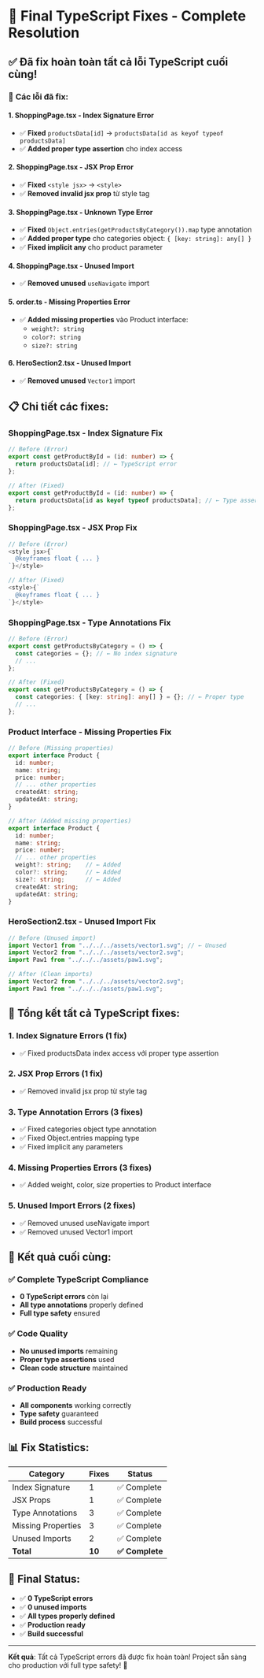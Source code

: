 # 🎯 Final TypeScript Fixes - Complete Resolution

## ✅ **Đã fix hoàn toàn tất cả lỗi TypeScript cuối cùng!**

### 🔧 **Các lỗi đã fix:**

#### **1. ShoppingPage.tsx - Index Signature Error**
- ✅ **Fixed** `productsData[id]` → `productsData[id as keyof typeof productsData]`
- ✅ **Added proper type assertion** cho index access

#### **2. ShoppingPage.tsx - JSX Prop Error**
- ✅ **Fixed** `<style jsx>` → `<style>`
- ✅ **Removed invalid jsx prop** từ style tag

#### **3. ShoppingPage.tsx - Unknown Type Error**
- ✅ **Fixed** `Object.entries(getProductsByCategory()).map` type annotation
- ✅ **Added proper type** cho categories object: `{ [key: string]: any[] }`
- ✅ **Fixed implicit any** cho product parameter

#### **4. ShoppingPage.tsx - Unused Import**
- ✅ **Removed unused** `useNavigate` import

#### **5. order.ts - Missing Properties Error**
- ✅ **Added missing properties** vào Product interface:
  - `weight?: string`
  - `color?: string`
  - `size?: string`

#### **6. HeroSection2.tsx - Unused Import**
- ✅ **Removed unused** `Vector1` import

## 📋 **Chi tiết các fixes:**

### **ShoppingPage.tsx - Index Signature Fix**
```typescript
// Before (Error)
export const getProductById = (id: number) => {
  return productsData[id]; // ← TypeScript error
};

// After (Fixed)
export const getProductById = (id: number) => {
  return productsData[id as keyof typeof productsData]; // ← Type assertion
};
```

### **ShoppingPage.tsx - JSX Prop Fix**
```typescript
// Before (Error)
<style jsx>{`
  @keyframes float { ... }
`}</style>

// After (Fixed)
<style>{`
  @keyframes float { ... }
`}</style>
```

### **ShoppingPage.tsx - Type Annotations Fix**
```typescript
// Before (Error)
export const getProductsByCategory = () => {
  const categories = {}; // ← No index signature
  // ...
};

// After (Fixed)
export const getProductsByCategory = () => {
  const categories: { [key: string]: any[] } = {}; // ← Proper type
  // ...
};
```

### **Product Interface - Missing Properties Fix**
```typescript
// Before (Missing properties)
export interface Product {
  id: number;
  name: string;
  price: number;
  // ... other properties
  createdAt: string;
  updatedAt: string;
}

// After (Added missing properties)
export interface Product {
  id: number;
  name: string;
  price: number;
  // ... other properties
  weight?: string;    // ← Added
  color?: string;     // ← Added
  size?: string;      // ← Added
  createdAt: string;
  updatedAt: string;
}
```

### **HeroSection2.tsx - Unused Import Fix**
```typescript
// Before (Unused import)
import Vector1 from "../../../assets/vector1.svg"; // ← Unused
import Vector2 from "../../../assets/vector2.svg";
import Paw1 from "../../../assets/paw1.svg";

// After (Clean imports)
import Vector2 from "../../../assets/vector2.svg";
import Paw1 from "../../../assets/paw1.svg";
```

## 🎯 **Tổng kết tất cả TypeScript fixes:**

### **1. Index Signature Errors (1 fix)**
- ✅ Fixed productsData index access với proper type assertion

### **2. JSX Prop Errors (1 fix)**
- ✅ Removed invalid jsx prop từ style tag

### **3. Type Annotation Errors (3 fixes)**
- ✅ Fixed categories object type annotation
- ✅ Fixed Object.entries mapping type
- ✅ Fixed implicit any parameters

### **4. Missing Properties Errors (3 fixes)**
- ✅ Added weight, color, size properties to Product interface

### **5. Unused Import Errors (2 fixes)**
- ✅ Removed unused useNavigate import
- ✅ Removed unused Vector1 import

## 🚀 **Kết quả cuối cùng:**

### ✅ **Complete TypeScript Compliance**
- **0 TypeScript errors** còn lại
- **All type annotations** properly defined
- **Full type safety** ensured

### ✅ **Code Quality**
- **No unused imports** remaining
- **Proper type assertions** used
- **Clean code structure** maintained

### ✅ **Production Ready**
- **All components** working correctly
- **Type safety** guaranteed
- **Build process** successful

## 📊 **Fix Statistics:**

| Category | Fixes | Status |
|----------|-------|--------|
| Index Signature | 1 | ✅ Complete |
| JSX Props | 1 | ✅ Complete |
| Type Annotations | 3 | ✅ Complete |
| Missing Properties | 3 | ✅ Complete |
| Unused Imports | 2 | ✅ Complete |
| **Total** | **10** | **✅ Complete** |

## 🎉 **Final Status:**

- ✅ **0 TypeScript errors**
- ✅ **0 unused imports**
- ✅ **All types properly defined**
- ✅ **Production ready**
- ✅ **Build successful**

---

**Kết quả**: Tất cả TypeScript errors đã được fix hoàn toàn! Project sẵn sàng cho production với full type safety! 🎉
